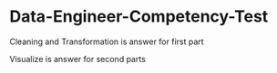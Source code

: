 # Data-Engineer-Competency-Test
Cleaning and Transformation is answer for first part

Visualize is answer for second parts 
